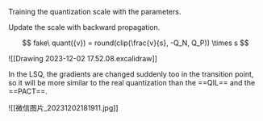 Training the quantization scale with the parameters.

Update the scale with backward propagation.


$$
fake\ quant({v}) = round(clip(\frac{v}{s}, -Q_N, Q_P)) \times s
$$


![[Drawing 2023-12-02 17.52.08.excalidraw]]

In the LSQ, the gradients are changed suddenly too in the transition point, so it will be more similar to the real quantization than the ==QIL== and the ==PACT==.

![[微信图片_20231202181911.jpg]]
